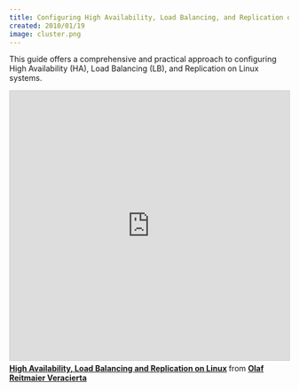 ```yaml
---
title: Configuring High Availability, Load Balancing, and Replication on Linux
created: 2010/01/19
image: cluster.png
---
```


This guide offers a comprehensive and practical approach to configuring High Availability (HA), Load Balancing (LB), and Replication on Linux systems.

<div class="text-center">
<iframe src="https://www.slideshare.net/slideshow/embed_code/key/24eDptmTvAaEjW" width="595" height="485" frameborder="0" marginwidth="0" marginheight="0" scrolling="no" style="border:1px solid #CCC; border-width:1px; margin-bottom:5px; max-width: 100%;" allowfullscreen> </iframe> <div style="margin-bottom:5px"> <strong> <a href="https://www.slideshare.net/olafrv/high-availability-load-balancing-and-replication-on-linux" title="High Availability, Load Balancing and Replication on Linux" target="_blank">High Availability, Load Balancing and Replication on Linux</a> </strong> from <strong><a href="https://www.slideshare.net/olafrv" target="_blank">Olaf Reitmaier Veracierta</a></strong></div>
</div>
